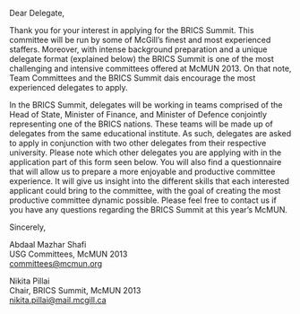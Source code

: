 Dear Delegate,

Thank you for your interest in applying for the BRICS Summit. This committee will be
run by some of McGill’s finest and most experienced staffers. Moreover, with intense
background preparation and a unique delegate format (explained below) the BRICS
Summit is one of the most challenging and intensive committees offered at McMUN
2013\. On that note, Team Committees and the BRICS Summit dais encourage the most
experienced delegates to apply.

In the BRICS Summit, delegates will be working in teams comprised of the Head of
State, Minister of Finance, and Minister of Defence conjointly representing one of the
BRICS nations. These teams will be made up of delegates from the same educational
institute. As such, delegates are asked to apply in conjunction with two other delegates
from their respective university. Please note which other delegates you are applying with
in the application part of this form seen below. You will also find a questionnaire that
will allow us to prepare a more enjoyable and productive committee experience. It will
give us insight into the different skills that each interested applicant could bring to the
committee, with the goal of creating the most productive committee dynamic possible.
Please feel free to contact us if you have any questions regarding the BRICS Summit at
this year’s McMUN.

Sincerely,

Abdaal Mazhar Shafi  
USG Committees, McMUN 2013  
[committees@mcmun.org](mailto:committees@mcmun.org)

Nikita Pillai  
Chair, BRICS Summit, McMUN 2013  
[nikita.pillai@mail.mcgill.ca](mailto:nikita.pillai@mail.mcgill.ca)

